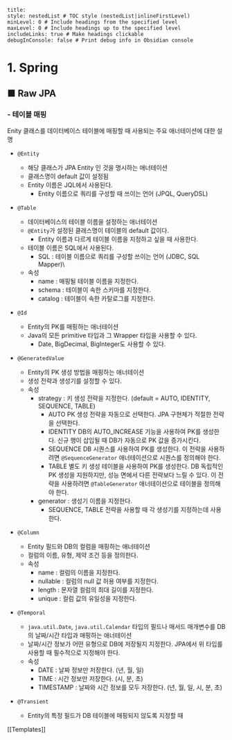 ```table-of-contents
title: 
style: nestedList # TOC style (nestedList|inlineFirstLevel)
minLevel: 0 # Include headings from the specified level
maxLevel: 0 # Include headings up to the specified level
includeLinks: true # Make headings clickable
debugInConsole: false # Print debug info in Obsidian console
```

# 1. Spring
## ■ Raw JPA

### - 테이블 매핑
Enity 클래스를 데이터베이스 테이블에 매핑할 때 사용되는 주요 애너테이션에 대한 설명
- `@Entity`
	- 해당 클래스가 JPA Entity 인 것을 명시하는 애너테이션
	- 클래스명이 default 값이 설정됨
	- Entity 이름은 JQL에서 사용된다.
		- Entity 이름으로 쿼리를 구성할 때 쓰이는 언어 (JPQL, QueryDSL)
		  
- `@Table`
	- 데이터베이스의 테이블 이름을 설정하는 애너테이션
	- `@Entity`가 설정된 클래스명이 테이블의 default 값이다.
		- Entity 이름과 다르게 테이블 이름을 지정하고 싶을 때 사용한다.
	- 테이블 이름은 SQL에서 사용된다.
		- SQL : 테이블 이름으로 쿼리를 구성할 쓰이는 언어 (JDBC, SQL Mapper)\
	- 속성
		- name : 매핑될 테이블 이름을 지정한다.
		- schema : 테이블이 속한 스키마를 지정한다.
		- catalog : 테이블이 속한 카탈로그를 지정한다.
		  
- `@Id`
	- Entity의 PK를 매핑하는 애너테이션
	- Java의 모든 primitive 타입과 그 Wrapper 타입을 사용할 수 있다.
		- Date, BigDecimal, BigInteger도 사용할 수 있다.
		  
- `@GeneratedValue`
	- Entity의 PK 생성 방법을 매핑하는 애너테이션
	- 생성 전략과 생성기를 설정할 수 있다.
	- 속성
		- strategy : 키 생성 전략을 지정한다. (default = AUTO, IDENTITY, SEQUENCE, TABLE)
			- AUTO
			  PK 생성 전략을 자동으로 선택한다. JPA 구현체가 적절한 전략을 선택한다.
			- IDENTITY
			  DB의 AUTO_INCREASE 기능을 사용하여 PK를 생성한다. 신규 행이 삽입될 때 DB가 자동으로 PK 값을 증가시킨다.
			- SEQUENCE
			  DB 시퀀스를 사용하여 PK를 생성한다.
			  이 전략을 사용하려면 `@SequenceGenerator` 애너테이션으로 시퀀스를 정의해야 한다.
			- TABLE
			  별도 키 생성 테이블을 사용하여 PK를 생성한다.
			  DB 독립적인 PK 생성을 지원하지만, 성능 면에서 다른 전략보다 느릴 수 있다.
			  이 전략을 사용하려면 `@TableGenerator` 애너테이션으로 테이블을 정의해야 한다.
		- generator : 생성기 이름을 지정한다.
			- SEQUENCE, TABLE 전략을 사용할 때 각 생성기를 지정하는데 사용한다.
			  
- `@Column`
	- Entity 필드와 DB의 컬럼을 매핑하는 애너테이션
	- 컬럼의 이름, 유형, 제약 조건 등을 정의한다.
	- 속성
		- name : 컬럼의 이름을 지정한다.
		- nullable : 컬럼의 null 값 허용 여부를 지정한다.
		- length : 문자열 컬럼의 최대 길이를 지정한다.
		- unique : 컬럼 값의 유일성을 지정한다.
		  
- `@Temporal`
	- `java.util.Date`, `java.util.Calendar` 타입의 필드나 매서드 매개변수를 DB의 날짜/시간 타입과 매핑하는 애너테이션
	- 날짜/시간 정보가 어떤 유형으로 DB에 저장될지 지정한다.
	  JPA에서 위 타입를 사용할 때 필수적으로 지정해야 한다.
	- 속성
		- DATE : 날짜 정보만 저장한다. (년, 월, 일)
		- TIME : 시간 정보만 저장한다. (시, 분, 초)
		- TIMESTAMP : 날짜와 시간 정보를 모두 저장한다. (년, 월, 일, 시, 분, 초)
		  
- `@Transient`
	- Entity의 특정 필드가 DB 테이블에 매핑되지 않도록 지정할 때 






[[Templates]]

